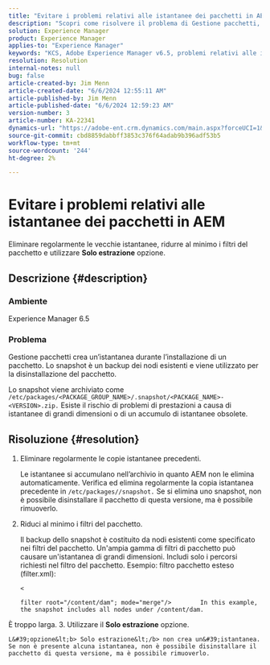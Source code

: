```yaml
---
title: "Evitare i problemi relativi alle istantanee dei pacchetti in AEM"
description: "Scopri come risolvere il problema di Gestione pacchetti, in cui lo snapshot è un backup dei nodi esistenti e viene utilizzato per la disinstallazione del pacchetto."
solution: Experience Manager
product: Experience Manager
applies-to: "Experience Manager"
keywords: "KCS, Adobe Experience Manager v6.5, problemi relativi alle istantanee dei pacchetti, AEM v6.5, Risoluzione dei problemi"
resolution: Resolution
internal-notes: null
bug: false
article-created-by: Jim Menn
article-created-date: "6/6/2024 12:55:11 AM"
article-published-by: Jim Menn
article-published-date: "6/6/2024 12:59:23 AM"
version-number: 3
article-number: KA-22341
dynamics-url: "https://adobe-ent.crm.dynamics.com/main.aspx?forceUCI=1&pagetype=entityrecord&etn=knowledgearticle&id=ec39a067-9f23-ef11-840b-6045bd006268"
source-git-commit: cbd8859dabbff3853c376f64adab9b396adf53b5
workflow-type: tm+mt
source-wordcount: '244'
ht-degree: 2%

---
```


# Evitare i problemi relativi alle istantanee dei pacchetti in AEM


Eliminare regolarmente le vecchie istantanee, ridurre al minimo i filtri del pacchetto e utilizzare <b>Solo estrazione</b> opzione.

## Descrizione {#description}


### <b>Ambiente</b>

Experience Manager 6.5



### <b>Problema</b>

Gestione pacchetti crea un’istantanea durante l’installazione di un pacchetto. Lo snapshot è un backup dei nodi esistenti e viene utilizzato per la disinstallazione del pacchetto.

Lo snapshot viene archiviato come `/etc/packages/<PACKAGE_GROUP_NAME>/.snapshot/<PACKAGE_NAME>-<VERSION>.zip.` Esiste il rischio di problemi di prestazioni a causa di istantanee di grandi dimensioni o di un accumulo di istantanee obsolete.


## Risoluzione {#resolution}


1. Eliminare regolarmente le copie istantanee precedenti.

   Le istantanee si accumulano nell’archivio in quanto AEM non le elimina automaticamente. Verifica ed elimina regolarmente la copia istantanea precedente in `/etc/packages//snapshot.` Se si elimina uno snapshot, non è possibile disinstallare il pacchetto di questa versione, ma è possibile rimuoverlo.


2. Riduci al minimo i filtri del pacchetto.

   Il backup dello snapshot è costituito da nodi esistenti come specificato nei filtri del pacchetto. Un&#39;ampia gamma di filtri di pacchetto può causare un&#39;istantanea di grandi dimensioni. Includi solo i percorsi richiesti nel filtro del pacchetto. Esempio: filtro pacchetto esteso (filter.xml):



   `<`


   ```
   filter root="/content/dam"; mode="merge"/>        In this example, the snapshot includes all nodes under /content/dam.
   ```

È troppo larga.
3. Utilizzare il <b>Solo estrazione</b> opzione.

    L&#39;opzione&lt;b> Solo estrazione&lt;/b> non crea un&#39;istantanea. Se non è presente alcuna istantanea, non è possibile disinstallare il pacchetto di questa versione, ma è possibile rimuoverlo.
    

